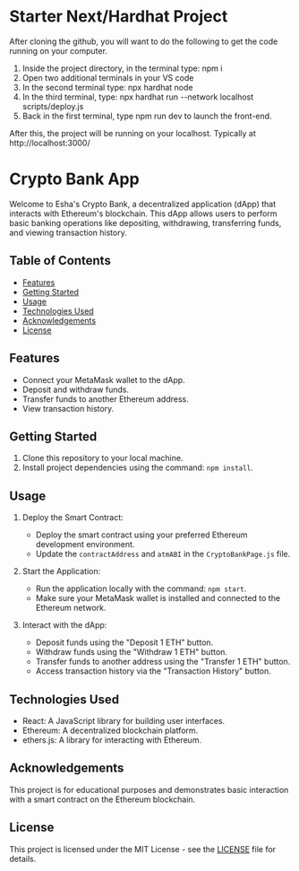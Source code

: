 # Starter Next/Hardhat Project

After cloning the github, you will want to do the following to get the code running on your computer.

1. Inside the project directory, in the terminal type: npm i
2. Open two additional terminals in your VS code
3. In the second terminal type: npx hardhat node
4. In the third terminal, type: npx hardhat run --network localhost scripts/deploy.js
5. Back in the first terminal, type npm run dev to launch the front-end.

After this, the project will be running on your localhost. 
Typically at http://localhost:3000/


# Crypto Bank App

Welcome to Esha's Crypto Bank, a decentralized application (dApp) that interacts with Ethereum's blockchain. This dApp allows users to perform basic banking operations like depositing, withdrawing, transferring funds, and viewing transaction history.

## Table of Contents

- [Features](#features)
- [Getting Started](#getting-started)
- [Usage](#usage)
- [Technologies Used](#technologies-used)
- [Acknowledgements](#acknowledgements)
- [License](#license)

## Features

- Connect your MetaMask wallet to the dApp.
- Deposit and withdraw funds.
- Transfer funds to another Ethereum address.
- View transaction history.

## Getting Started

1. Clone this repository to your local machine.
2. Install project dependencies using the command: `npm install`.

## Usage

1. Deploy the Smart Contract:
   - Deploy the smart contract using your preferred Ethereum development environment.
   - Update the `contractAddress` and `atmABI` in the `CryptoBankPage.js` file.

2. Start the Application:
   - Run the application locally with the command: `npm start`.
   - Make sure your MetaMask wallet is installed and connected to the Ethereum network.

3. Interact with the dApp:
   - Deposit funds using the "Deposit 1 ETH" button.
   - Withdraw funds using the "Withdraw 1 ETH" button.
   - Transfer funds to another address using the "Transfer 1 ETH" button.
   - Access transaction history via the "Transaction History" button.

## Technologies Used

- React: A JavaScript library for building user interfaces.
- Ethereum: A decentralized blockchain platform.
- ethers.js: A library for interacting with Ethereum.

## Acknowledgements

This project is for educational purposes and demonstrates basic interaction with a smart contract on the Ethereum blockchain.

## License

This project is licensed under the MIT License - see the [LICENSE](LICENSE) file for details.
